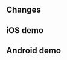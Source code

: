## Changes

<!-- Please describe the changes you've made -->

## iOS demo

<!-- Please provide a demo or screenshot of the changes on iOS platform -->

## Android demo

<!-- Please provide a demo or screenshot of the changes on Android platform -->
